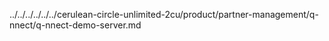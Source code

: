 ../../../../../../cerulean-circle-unlimited-2cu/product/partner-management/q-nnect/q-nnect-demo-server.md